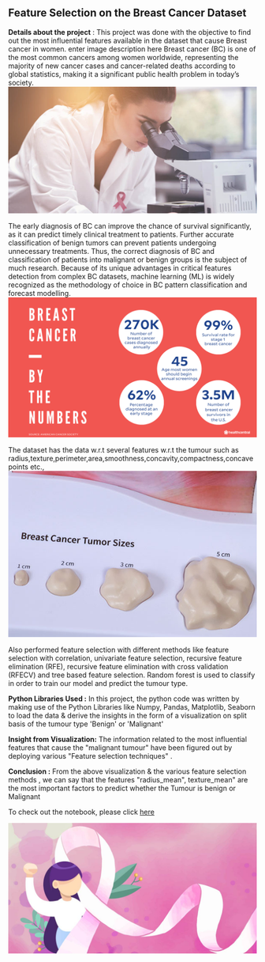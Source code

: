 
## Feature Selection on the Breast Cancer Dataset
**Details about the project** :                                                                                                                                        This project was done with the objective to find out the most influential features available in the dataset that cause Breast cancer in women. enter image description here
   Breast cancer (BC) is one of the most common cancers among women worldwide, representing the majority of new cancer cases and cancer-related deaths according to global statistics, making it a significant public health problem in today’s society.
![enter image description here](https://github.com/Chetan-git2786/Feature-selection-with-Breast-Cancer-Dataset/blob/main/BC_Img1.png?raw=true)
    
  The early diagnosis of BC can improve the chance of survival significantly, as it can predict timely clinical treatment to patients. Further accurate classification of benign tumors can prevent patients undergoing unnecessary treatments. Thus, the correct diagnosis of BC and classification of patients into malignant or benign groups is the subject of much research. Because of its unique advantages in critical features detection from complex BC datasets, machine learning (ML) is widely recognized as the methodology of choice in BC pattern classification and forecast modelling.
  ![enter image description here](https://github.com/Chetan-git2786/Feature-selection-with-Breast-Cancer-Dataset/blob/main/BC_Img3.png?raw=true)
  
 The dataset has the data w.r.t  several features w.r.t the tumour such as radius,texture,perimeter,area,smoothness,concavity,compactness,concave points etc.,
 ![enter image description here](https://github.com/Chetan-git2786/Feature-selection-with-Breast-Cancer-Dataset/blob/main/BC_Img7.png?raw=true)
 
  Also performed feature selection with different methods like feature selection with correlation, univariate feature selection, recursive feature elimination (RFE), recursive feature elimination with cross validation (RFECV) and tree based feature selection. Random forest is used to classify in order to train our model and predict the tumour type.    

**Python Libraries Used :**
In this project, the python code was written by making use of the Python Libraries like Numpy, Pandas, Matplotlib, Seaborn to load the data & derive the insights in the form of a visualization on split basis of the tumour type 'Benign' or 'Malignant' 

  **Insight from Visualization:** 
     The information related to the most influential features that cause the "malignant tumour" have been figured out by deploying various "Feature selection techniques" .  
     
**Conclusion :** 
From the above visualization & the various feature selection methods , we can say that the features "radius_mean", texture_mean" are the most important factors to predict whether the Tumour is benign or Malignant

To check out the notebook, please click [here](https://github.com/Chetan-git2786/Feature_Sel_on_breast_cancer_DS/blob/638acedc9aef5752103c2241a5065abc4fbce929/FSelection_on_Breast_cancer_dataset.ipynb)

![enter image description here](https://github.com/Chetan-git2786/Feature-selection-with-Breast-Cancer-Dataset/blob/main/BC_Img2.png?raw=true)

